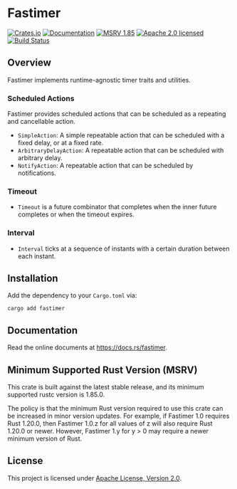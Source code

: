 # Fastimer

[![Crates.io][crates-badge]][crates-url]
[![Documentation][docs-badge]][docs-url]
[![MSRV 1.85][msrv-badge]](https://www.whatrustisit.com)
[![Apache 2.0 licensed][license-badge]][license-url]
[![Build Status][actions-badge]][actions-url]

[crates-badge]: https://img.shields.io/crates/v/fastimer.svg
[crates-url]: https://crates.io/crates/fastimer
[docs-badge]: https://docs.rs/fastimer/badge.svg
[msrv-badge]: https://img.shields.io/badge/MSRV-1.85-green?logo=rust
[docs-url]: https://docs.rs/fastimer
[license-badge]: https://img.shields.io/crates/l/fastimer
[license-url]: LICENSE
[actions-badge]: https://github.com/fast/fastimer/workflows/CI/badge.svg
[actions-url]:https://github.com/fast/fastimer/actions?query=workflow%3ACI

## Overview

Fastimer implements runtime-agnostic timer traits and utilities.

### Scheduled Actions

Fastimer provides scheduled actions that can be scheduled as a repeating and cancellable action.

* `SimpleAction`: A simple repeatable action that can be scheduled with a fixed delay, or at a fixed rate.
* `ArbitraryDelayAction`: A repeatable action that can be scheduled with arbitrary delay.
* `NotifyAction`: A repeatable action that can be scheduled by notifications.

### Timeout

* `Timeout` is a future combinator that completes when the inner future completes or when the timeout expires.

### Interval

* `Interval` ticks at a sequence of instants with a certain duration between each instant.

## Installation

Add the dependency to your `Cargo.toml` via:

```shell
cargo add fastimer
```

## Documentation

Read the online documents at https://docs.rs/fastimer.

## Minimum Supported Rust Version (MSRV)

This crate is built against the latest stable release, and its minimum supported rustc version is 1.85.0.

The policy is that the minimum Rust version required to use this crate can be increased in minor version updates. For example, if Fastimer 1.0 requires Rust 1.20.0, then Fastimer 1.0.z for all values of z will also require Rust 1.20.0 or newer. However, Fastimer 1.y for y > 0 may require a newer minimum version of Rust.

## License

This project is licensed under [Apache License, Version 2.0](LICENSE).
